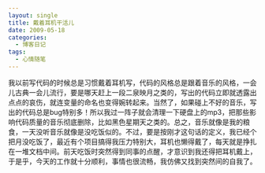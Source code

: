 ```yaml
---
layout: single
title: 戴着耳机干活儿
date: 2009-05-18
categories:
  - 博客日记
tags:
  - 心情随笔
---
```


我以前写代码的时候总是习惯戴着耳机写，代码的风格总是跟着音乐的风格，一会儿古典一会儿流行，要是哪天赶上一段二泉映月之类的，写出的代码立即就透露出点点的哀伤，就连变量的命名也变得婉转起来。当然了，如果碰上不好的音乐，写出的代码总是bug特别多！所以我过一阵子就会清理一下硬盘上的mp3，把那些影响代码质量的音乐彻底删除，比如黑色星期天之类的。总之，音乐就像是我的粮食，一天没听音乐就像是没吃饭似的。不过，要是按刚才这句话的定义，我已经个把月没吃饭了，最近有个项目搞得我压力特别大，耳机也懒得戴了，每天就是挣扎在一堆文档中间。前天吃饭时突然得到同事的点醒，才意识到我还得把耳机戴上，于是乎，今天的工作就十分顺利，事情也很流畅，我仿佛又找到突然间的自我了。
